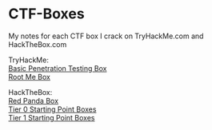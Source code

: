 # CTF-Boxes
My notes for each CTF box I crack on TryHackMe.com and HackTheBox.com

TryHackMe:<br>
[Basic Penetration Testing Box](./TryHackMe/BasicPenetrationTestingBox/BasicPenetrationTestingBox.md)<br>
[Root Me Box](./TryHackMe/RootMeBox/RootMeBox.md)<br>

HackTheBox:<br>
[Red Panda Box](./HackTheBox/RedPandaBox/RedPandaBox.md)<br>
[Tier 0 Starting Point Boxes](./HackTheBox/StartingPointBoxes/Tier_0/StartingPointBoxes_Tier_0.md)<br>
[Tier 1 Starting Point Boxes](./HackTheBox/StartingPointBoxes/Tier_1/StartingPointBoxes_Tier_1.md)<br>
